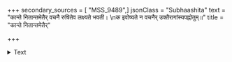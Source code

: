 +++
secondary_sources = [ "MSS_9489",]
jsonClass = "Subhaashita"
text = "कान्ते नितान्तमेतैर् वचनै रुषितेव लक्ष्यते भवती।  \nक इवोष्यते न वचनैर् उक्तैरागांस्यपह्नोतुम्॥"
title = "कान्ते नितान्तमेतैर्"

+++

<details><summary>Text</summary>

कान्ते नितान्तमेतैर् वचनै रुषितेव लक्ष्यते भवती।  
क इवोष्यते न वचनैर् उक्तैरागांस्यपह्नोतुम्॥
</details>
